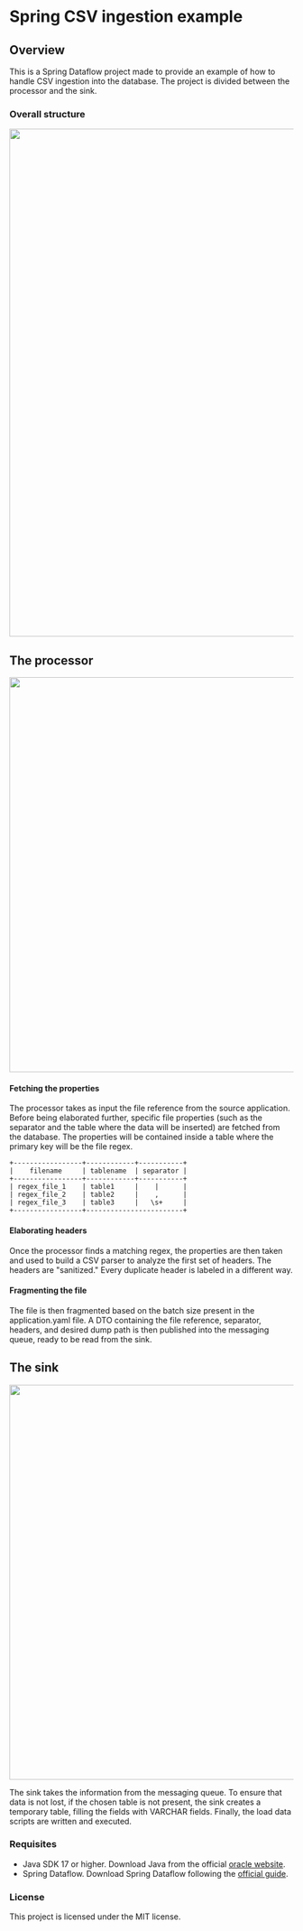 # Spring CSV ingestion example
## Overview
This is a Spring Dataflow project made to provide an example of how to handle CSV ingestion into the database.
The project is divided between the processor and the sink.

### Overall structure
<img src="https://github.com/ikiwq/spring-dataflow-csv-ingestion/assets/110495658/50c80bb7-1f0f-4648-81f7-2e20079f811b" width="900"/>

## The processor
<img src="https://github.com/ikiwq/spring-dataflow-csv-ingestion/assets/110495658/31975dc2-fd4c-4cc8-a1dd-9fb0d6be1a06" width="700"/>

#### Fetching the properties
The processor takes as input the file reference from the source application. Before being elaborated further, specific file properties (such as the separator and the table where the data will be inserted) are fetched from the database.
The properties will be contained inside a table where the primary key will be the file regex.

```plaintext
+-----------------+------------+-----------+
|    filename     | tablename  | separator |
+-----------------+------------+-----------+
| regex_file_1    | table1     |    |      |
| regex_file_2    | table2     |    ,      |
| regex_file_3    | table3     |   \s+     |
+-----------------+------------------------+
```
#### Elaborating headers
Once the processor finds a matching regex, the properties are then taken and used to build a CSV parser to analyze the first set of headers. The headers are "sanitized." Every duplicate header is labeled in a different way.

#### Fragmenting the file
The file is then fragmented based on the batch size present in the application.yaml file. A DTO containing the file reference, separator, headers, and desired dump path is then published into the messaging queue, ready to be read from the sink.

## The sink
<img src="https://github.com/ikiwq/spring-dataflow-csv-ingestion/assets/110495658/bb135b1b-8a89-4be7-b5a8-46d2002e8e18" width="700"/>

The sink takes the information from the messaging queue. To ensure that data is not lost, if the chosen table is not present, the sink creates a temporary table, filling the fields with VARCHAR fields. Finally, the load data scripts are written and executed.

### Requisites
- Java SDK 17 or higher. Download Java from the official [oracle website](https://www.oracle.com/java/technologies/downloads/).
- Spring Dataflow. Download Spring Dataflow following the [official guide](https://dataflow.spring.io/docs/installation/).

### License
This project is licensed under the MIT license.

